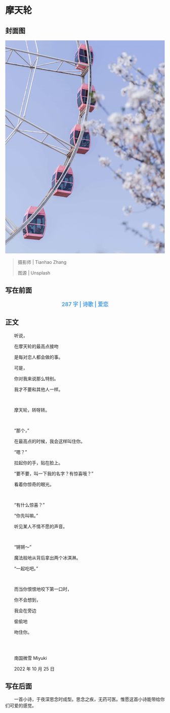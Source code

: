 # 摩天轮

## 封面图

![](https://raw.githubusercontent.com/TinySnow/GithubImageHosting/main/blog/articles/poems/tianhao-zhang-R27tHFHt034-unsplash.jpg)

> 摄影师 | Tianhao Zhang
>
> 图源 | Unsplash

## 写在前面

<p style="color:#50a3eb; text-align:center; font-weight:bold; font-size:larger;">287 字 | 诗歌 | 爱恋</p>

## 正文

　　听说，

　　在摩天轮的最高点接吻

　　是每对恋人都会做的事。

　　可是，

　　你对我来说那么特别。

　　我才不要和其他人一样。

<br>

　　摩天轮，转呀转。

<br>

　　“那个，”

　　在最高点的时候，我会这样叫住你。

　　“嗯？”

　　拉起你的手，贴在脸上。

　　“要不要，叫一下我的名字？有惊喜哦？”

　　看着你惊奇的眼光。

<br>


　　“有什么惊喜？”

　　“你先叫嘛。”

　　听见某人不情不愿的声音。

<br>


　　“锵锵～”

　　魔法般地从背后拿出两个冰淇淋。

　　“一起吃吧。”

<br>


　　而当你恨恨地咬下第一口时，

　　你不会想到，

　　我会在旁边

　　偷偷地

　　吻住你。

<br>

<br>


　　南国微雪 Miyuki

　　2022 年 10 月 25 日

## 写在后面

　　一首小诗，于夜深思念时成型。思念之疾，无药可医。惟愿这首小诗能带给你们可爱的感觉。